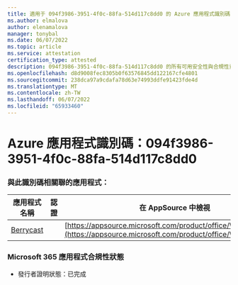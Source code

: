 ```yaml
---
title: 適用于 094f3986-3951-4f0c-88fa-514d117c8dd0 的 Azure 應用程式識別碼資訊
ms.author: elmalova
author: elenamalova
manager: tonybal
ms.date: 06/07/2022
ms.topic: article
ms.service: attestation
certification_type: attested
description: 094f3986-3951-4f0c-88fa-514d117c8dd0 的所有可用安全性與合規性資訊。
ms.openlocfilehash: d8d9008fec8305b0f63576845dd122167cfe4801
ms.sourcegitcommit: 238dca97a9cdafa78d63e74993ddfe91423fde4d
ms.translationtype: MT
ms.contentlocale: zh-TW
ms.lasthandoff: 06/07/2022
ms.locfileid: "65933460"
---
```

# <a name="azure-app-id-094f3986-3951-4f0c-88fa-514d117c8dd0"></a>Azure 應用程式識別碼：094f3986-3951-4f0c-88fa-514d117c8dd0


### <a name="apps-associated-with-this-id"></a>與此識別碼相關聯的應用程式：
| **應用程式名稱** | **認證** | **在 AppSource 中檢視** |
|--------------|---------------|-----------------------|
| [Berrycast](../forward/WA200002798.md) |  | [https://appsource.microsoft.com/product/office/WA200002798](https://appsource.microsoft.com/product/office/WA200002798) |

### <a name="microsoft-365-app-compliance-status"></a>Microsoft 365 應用程式合規性狀態
- 發行者證明狀態：已完成
